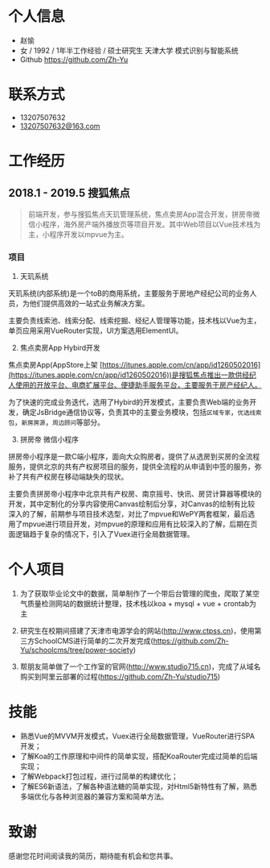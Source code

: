 # 个人信息
-	赵愉
-	女 / 1992 / 1年半工作经验 / 硕士研究生 天津大学 模式识别与智能系统
-	Github https://github.com/Zh-Yu

# 联系方式
-	13207507632
-	13207507632@163.com

# 工作经历

## 2018.1 - 2019.5 搜狐焦点

> 前端开发，参与搜狐焦点天玑管理系统，焦点卖房App混合开发，拼房帝微信小程序，海外房产端外播放页等项目开发。其中Web项目以Vue技术栈为主，小程序开发以mpvue为主。

### 项目

1. 天玑系统

  天玑系统(内部系统)是一个toB的商用系统，主要服务于房地产经纪公司的业务人员，为他们提供高效的一站式业务解决方案。
  
  主要负责线索池、线索分配、线索挖掘、经纪人管理等功能，技术栈以Vue为主，单页应用采用VueRouter实现，UI方案选用ElementUI。

2. 焦点卖房App Hybird开发

  焦点卖房App(AppStore上架 [https://itunes.apple.com/cn/app/id1260502016](https://itunes.apple.com/cn/app/id1260502016))是搜狐焦点推出一款供经纪人使用的开放平台、电商扩展平台、便捷助手服务平台，主要服务于房产经纪人。
  
  为了快速的完成业务迭代，选用了Hybird的开发模式，主要负责Web端的业务开发，确定JsBridge通信协议等，负责其中的主要业务模块，包括```区域专家```，```优选线索包```，```新房房源```，```周边顾问```等部分。

3. 拼房帝 微信小程序

  拼房帝小程序是一款C端小程序，面向大众购房者，提供了从选房到买房的全流程服务，提供北京的共有产权房项目的服务，提供全流程的从申请到中签的服务，弥补了共有产权房在移动端缺失的现状。
  
  主要负责拼房帝小程序中北京共有产权房、南京摇号、快讯、房贷计算器等模块的开发，其中定制化的分享内容使用Canvas绘制后分享，对Canvas的绘制有比较深入的了解，前期参与项目技术选型，对比了mpvue和WePY两套框架，最后选用了mpvue进行项目开发，对mpvue的原理和应用有比较深入的了解，后期在页面逻辑趋于复杂的情况下，引入了Vuex进行全局数据管理。

# 个人项目

1. 为了获取毕业论文中的数据，简单制作了一个带后台管理的爬虫，爬取了某空气质量检测网站的数据统计整理，技术栈以koa + mysql + vue + crontab为主

2. 研究生在校期间搭建了天津市电源学会的网站(http://www.ctpss.cn)，使用第三方SchoolCMS进行简单的二次开发完成(https://github.com/Zh-Yu/schoolcms/tree/power-society)

3. 帮朋友简单做了一个工作室的官网(http://www.studio715.cn)，完成了从域名购买到阿里云部署的过程(https://github.com/Zh-Yu/studio715)

# 技能
		
- 熟悉Vue的MVVM开发模式，Vuex进行全局数据管理，VueRouter进行SPA开发；
- 了解Koa的工作原理和中间件的简单实现，搭配KoaRouter完成过简单的后端实现；
- 了解Webpack打包过程，进行过简单的构建优化；
- 了解ES6新语法，了解各种语法糖的简单实现，对Html5新特性有了解，熟悉多端优化与各种浏览器的兼容方案和简单方法。


# 致谢

感谢您花时间阅读我的简历，期待能有机会和您共事。